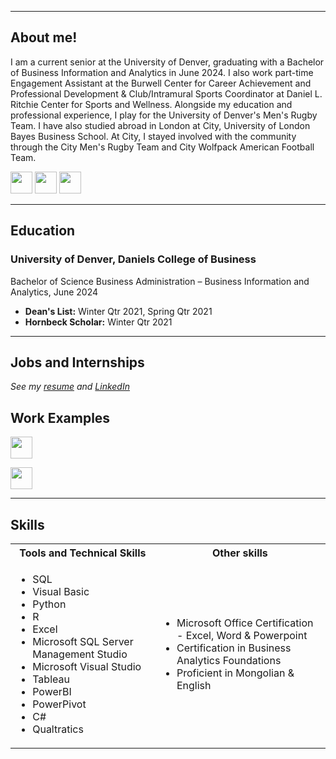 <!-- Main Page -->
<a name="top"></a>
<hr>

## About me!
I am a current senior at the University of Denver, graduating with a Bachelor of Business Information and Analytics in June 2024. I also work part-time Engagement Assistant at the Burwell Center for Career Achievement and Professional Development & Club/Intramural Sports Coordinator at Daniel L. Ritchie Center for Sports and Wellness. Alongside my education and professional experience, I play for the University of Denver's Men's Rugby Team. I have also studied abroad in London at City, University of London Bayes Business School. At City, I stayed involved with the community through the City Men's Rugby Team and City Wolfpack American Football Team.

[<img src="https://user-images.githubusercontent.com/91146906/162140860-bfb69654-5603-49bd-a7a1-a836ab1c772c.svg" height="35"/>](#education)
[<img src="https://user-images.githubusercontent.com/91146906/162140921-207cd392-cfe5-40e6-a84e-0a16e19e405a.svg" height="35"/>](#profExp)
[<img src="https://user-images.githubusercontent.com/91146906/162140965-cf707805-9abd-43f7-8314-4f96794c44dc.svg" height="35"/>](#skills)

<!-- Education Section -->
<a name="education"></a>
<hr>

## Education
### University of Denver, Daniels College of Business
Bachelor of Science Business Administration – Business Information and Analytics, June 2024

- **Dean's List:** Winter Qtr 2021, Spring Qtr 2021
- **Hornbeck Scholar:** Winter Qtr 2021


<!-- Jobs and Internships Section -->
<a name="profExp"></a>
<hr>

## Jobs and Internships
*See my [resume](/Resume-Sondor-Bayarbat.pdf) and [LinkedIn](https://www.linkedin.com/in/sondor-bayarbat/)*

## Work Examples
[<img src="https://user-images.githubusercontent.com/91146906/152291436-225cf6f7-2fb4-4c9c-b6bd-96a5010d3db7.svg" height="35"/>](/WorkPortfolio.md/)

[<img src="https://user-images.githubusercontent.com/91146906/152072378-b0168a2d-e85c-47c6-a272-fcfb3f6a44ae.svg" height="35"/>](#top)

<!-- Skills Section -->
<a name="skills"></a>
<hr>

## Skills

<table>
  <tr>
    <th>Tools and Technical Skills</th>
    <th>Other skills</th>
  </tr>
  <tr>
    <td>
      <ul>
        <li>SQL</li>
        <li>Visual Basic</li>
        <li>Python</li>
        <li>R</li>
        <li>Excel</li>
        <li>Microsoft SQL Server Management Studio</li>
        <li>Microsoft Visual Studio</li>
        <li>Tableau</li>
        <li>PowerBI</li>
        <li>PowerPivot</li>
        <li>C#</li>
        <li>Qualtratics</li>
      </ul>
    </td>
    <td>
      <ul>
        <li>Microsoft Office Certification - Excel, Word & Powerpoint</li>
        <li>Certification in Business Analytics Foundations</li>
        <li>Proficient in Mongolian & English</li></li>
      </ul>
    </td>
  </tr>
</table>
